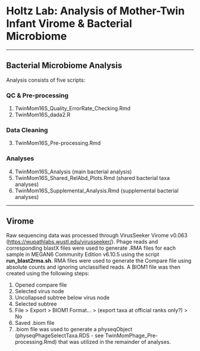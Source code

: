 # Holtz Lab: Analysis of Mother-Twin Infant Virome & Bacterial Microbiome

----
## Bacterial Microbiome Analysis

Analysis  consists of five scripts:

### QC & Pre-processing
1. TwinMom16S_Quality_ErrorRate_Checking.Rmd
2. TwinMom16S_dada2.R

### Data Cleaning
3. TwinMom16S_Pre-processing.Rmd

### Analyses
4. TwinMom16S_Analysis (main bacterial analysis)
5. TwinMom16S_Shared_RelAbd_Plots.Rmd (shared bacterial taxa analyses)
6. TwinMom16S_Supplemental_Analysis.Rmd (supplemental bacterial analyses)

----
## Virome

Raw sequencing data was processed through VirusSeeker Virome v0.063 (https://wupathlabs.wustl.edu/virusseeker/). Phage reads and corresponding blastX files were used to generate .RMA files for each sample in MEGAN6 Community Edition v6.10.5 using the script **run_blast2rma.sh**.  RMA files were used to generate the Compare file using absolute counts and ignoring unclassified reads.  A BIOM1 file was then created using the following steps:

1. Opened compare file
2. Selected virus node
3. Uncollapsed subtree below virus node
4. Selected subtree
5. File > Export > BIOM1 Format... > (export taxa at official ranks only?) > No
6. Saved .biom file
7. .biom file was used to generate a physeqObject (physeqPhageSelectTaxa.RDS - see TwinMomPhage_Pre-processing.Rmd) that was utilized in the remainder of analyses.

